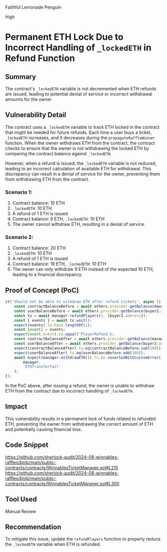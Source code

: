Faithful Lemonade Penguin

High

# Permanent ETH Lock Due to Incorrect Handling of `_lockedETH` in Refund Function

## Summary
The contract's `_lockedETH` variable is not decremented when ETH refunds are issued, leading to potential denial of service or incorrect withdrawal amounts for the owner

## Vulnerability Detail

The contract uses a `_lockedETH` variable to track ETH locked in the contract that might be needed for future refunds. Each time a user buys a ticket, `_lockedETH` increases, and it decreases during the `propagateRaffleWinner` function. When the owner withdraws ETH from the contract, the contract checks to ensure that the owner is not withdrawing the locked ETH by comparing the contract balance against `_lockedETH`.

However, when a refund is issued, the `_lockedETH` variable is not reduced, leading to an incorrect calculation of available ETH for withdrawal. This discrepancy can result in a denial of service for the owner, preventing them from withdrawing ETH from the contract.

### Scenario 1:
1. Contract balance: 10 ETH
2. `_lockedETH`: 10 ETH
3. A refund of 1 ETH is issued
4. Contract balance: 9 ETH, `_lockedETH`: 10 ETH
5. The owner cannot withdraw ETH, resulting in a denial of service.

### Scenario 2:
1. Contract balance: 20 ETH
2. `_lockedETH`: 10 ETH
3. A refund of 1 ETH is issued
4. Contract balance: 19 ETH, `_lockedETH`: 10 ETH
5. The owner can only withdraw 9 ETH instead of the expected 10 ETH, leading to a financial discrepancy.

## Proof of Concept (PoC)

```javascript
it('Should not be able to withdraw ETH after refund tickets', async () => {
    const contractBalanceBefore = await ethers.provider.getBalance(manager.address);
    const userBalanceBefore = await ethers.provider.getBalance(buyer2.address);
    const tx = await manager.refundPlayers(1, [buyer2.address]);
    const { events } = await tx.wait();
    expect(events).to.have.lengthOf(1);
    const [event] = events;
    expect(event.event).to.equal('PlayerRefund');
    const contractBalanceAfter = await ethers.provider.getBalance(manager.address);
    const userBalanceAfter = await ethers.provider.getBalance(buyer2.address);
    expect(contractBalanceAfter).to.eq(contractBalanceBefore.sub(100));
    expect(userBalanceAfter).to.eq(userBalanceBefore.add(100));
    await expect(manager.withdrawETH()).to.be.revertedWithCustomError(
        manager,
        'ETHTransferFail'
    );
});
```

In the PoC above, after issuing a refund, the owner is unable to withdraw ETH from the contract due to incorrect handling of `_lockedETH`.

## Impact

This vulnerability results in a permanent lock of funds related to refunded ETH, preventing the owner from withdrawing the correct amount of ETH and potentially causing financial loss.

## Code Snippet

https://github.com/sherlock-audit/2024-08-winnables-raffles/blob/main/public-contracts/contracts/WinnablesTicketManager.sol#L215
https://github.com/sherlock-audit/2024-08-winnables-raffles/blob/main/public-contracts/contracts/WinnablesTicketManager.sol#L300

## Tool Used

Manual Review

## Recommendation

To mitigate this issue, update the `refundPlayers` function to properly reduce the `_lockedETH` variable when ETH is refunded. 
